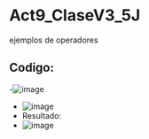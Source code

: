 # Act9_ClaseV3_5J
ejemplos de operadores
## Codigo:
-![image](https://github.com/user-attachments/assets/2da0bce8-94ff-4baa-a590-c95f5eda08ca)
- ![image](https://github.com/user-attachments/assets/b586d0a9-8b59-4bcd-95de-7e2c356cf70d)
- Resultado:
- ![image](https://github.com/user-attachments/assets/67c51329-be93-4225-b3ff-7f8f0c3ffa7b)


